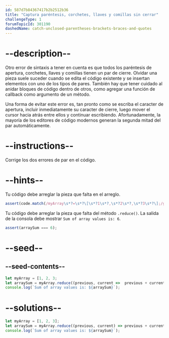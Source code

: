 ```yaml
---
id: 587d7b84367417b2b2512b36
title: "Captura paréntesis, corchetes, llaves y comillas sin cerrar"
challengeType: 1
forumTopicId: 301190
dashedName: catch-unclosed-parentheses-brackets-braces-and-quotes
---
```


# --description--

Otro error de sintaxis a tener en cuenta es que todos los paréntesis de apertura, corchetes, llaves y comillas tienen un par de cierre. Olvidar una pieza suele suceder cuando se edita el código existente y se insertan elementos con uno de los tipos de pares. También hay que tener cuidado al anidar bloques de código dentro de otros, como agregar una función de callback como argumento de un método.

Una forma de evitar este error es, tan pronto como se escriba el caracter de apertura, incluir inmediatamente su caracter de cierre, luego mover el cursor hacia atrás entre ellos y continuar escribiendo. Afortunadamente, la mayoría de los editores de código modernos generan la segunda mitad del par automáticamente.

# --instructions--

Corrige los dos errores de par en el código.

# --hints--

Tu código debe arreglar la pieza que falta en el arreglo.

```js
assert(code.match(/myArray\s*?=\s*?\[\s*?1\s*?,\s*?2\s*?,\s*?3\s*?\];/g));
```

Tu código debe arreglar la pieza que falta del método `.reduce()`. La salida de la consola debe mostrar `Sum of array values is: 6`.

```js
assert(arraySum === 6);
```

# --seed--

## --seed-contents--

```js
let myArray = [1, 2, 3;
let arraySum = myArray.reduce((previous, current =>  previous + current);
console.log(`Sum of array values is: ${arraySum}`);
```

# --solutions--

```js
let myArray = [1, 2, 3];
let arraySum = myArray.reduce((previous, current) => previous + current);
console.log(`Sum of array values is: ${arraySum}`);
```

